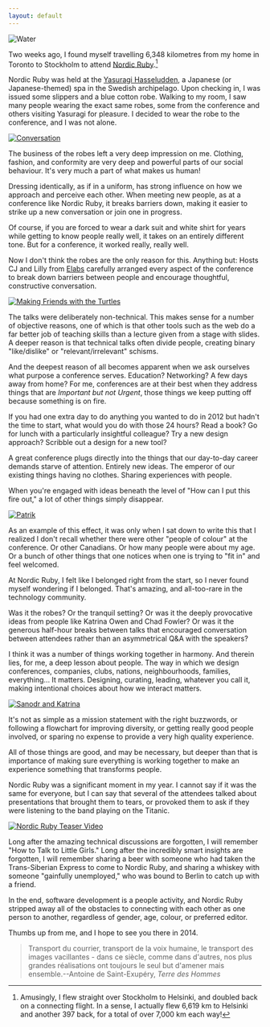 ```yaml
---
layout: default
---
```


![Water](/assets/images/water.png)

Two weeks ago, I found myself travelling 6,348 kilometres from my home in Toronto to Stockholm to attend [Nordic Ruby][nr].[^distance]

[nr]: http://2013.nordicruby.org

[^distance]: Amusingly, I flew straight over Stockholm to Helsinki, and doubled back on a connecting flight. In a sense, I actually flew 6,619 km to Helsinki and another 397 back, for a total of over 7,000 km each way!

Nordic Ruby was held at the [Yasuragi Hasseludden][yh], a Japanese (or Japanese-themed) spa in the Swedish archipelago. Upon checking in, I was issued some slippers and a blue cotton robe. Walking to my room, I saw many people wearing the exact same robes, some from the conference and others visiting Yasuragi for pleasure. I decided to wear the robe to the conference, and I was not alone.

[yh]: http://www.yasuragi.se

[![Conversation](/assets/images/conversation.jpg)](http://www.flickr.com/photos/elabsse/9023805673/)

The business of the robes left a very deep impression on me. Clothing, fashion, and conformity are very deep and powerful parts of our social behaviour. It's very much a part of what makes us human!

Dressing identically, as if in a uniform, has strong influence on how we approach and perceive each other. When meeting new people, as at a conference like Nordic Ruby, it breaks barriers down, making it easier to strike up a new conversation or join one in progress.

Of course, if you are forced to wear a dark suit and white shirt for years while getting to know people really well, it takes on an entirely different tone. But for a conference, it worked really, really well.

Now I don't think the robes are the only reason for this. Anything but: Hosts CJ and Lilly from [Elabs](http://elabs.se) carefully arranged every aspect of the conference to break down barriers between people and encourage thoughtful, constructive conversation.

[![Making Friends with the Turtles](/assets/images/making-friends.jpg)](https://twitter.com/jessabean/status/343286787390726145/photo/1)

The talks were deliberately non-technical. This makes sense for a number of objective reasons, one of which is that other tools such as the web do a far better job of teaching skills than a lecture given from a stage with slides. A deeper reason is that technical talks often divide people, creating binary "like/dislike" or "relevant/irrelevant" schisms.

And the deepest reason of all becomes apparent when we ask ourselves what purpose a conference serves. Education? Networking? A few days away from home? For me, conferences are at their best when they address things that are *Important but not Urgent*, those things we keep putting off because something is on fire.

If you had one extra day to do anything you wanted to do in 2012 but hadn't the time to start, what would you do with those 24 hours? Read a book? Go for lunch with a particularly insightful colleague? Try a new design approach? Scribble out a design for a new tool?

A great conference plugs directly into the things that our day-to-day career demands starve of attention. Entirely new ideas. The emperor of our existing things having no clothes. Sharing experiences with people.

When you're engaged with ideas beneath the level of "How can I put this fire out," a lot of other things simply disappear.

[![Patrik](/assets/images/patrik.jpg)](http://www.flickr.com/photos/elabsse/9026034704/)

As an example of this effect, it was only when I sat down to write this that I realized I don't recall whether there were other "people of colour" at the conference. Or other Canadians. Or how many people were about my age. Or a bunch of other things that one notices when one is trying to "fit in" and feel welcomed.

At Nordic Ruby, I felt like I belonged right from the start, so I never found myself wondering if I belonged. That's amazing, and all-too-rare in the technology community.

Was it the robes? Or the tranquil setting? Or was it the deeply provocative ideas from people like Katrina Owen and  Chad Fowler? Or was it the generous half-hour breaks between talks that encouraged conversation between attendees rather than an asymmetrical Q&A with the speakers?

I think it was a number of things working together in harmony. And therein lies, for me, a deep lesson about people. The way in which we design conferences, companies, clubs, nations, neighbourhoods, families, everything... It matters. Designing, curating, leading, whatever you call it, making intentional choices about how we interact matters.

[![Sanodr and Katrina](/assets/images/sandor-and-katrina.jpg)](http://www.flickr.com/photos/elabsse/9023807307/)

It's not as simple as a mission statement with the right buzzwords, or following a flowchart for improving diversity, or getting really good people involved, or sparing no expense to provide a very high quality experience.

All of those things are good, and may be necessary, but deeper than that is importance of making sure everything is working together to make an experience something that transforms people.

Nordic Ruby was a significant moment in my year. I cannot say if it was the same for everyone, but I can say that several of the attendees talked about presentations that brought them to tears, or provoked them to ask if they were listening to the band playing on the Titanic.

[![Nordic Ruby Teaser Video](/assets/images/teaser.png)](http://vimeo.com/68478335)

Long after the amazing technical discussions are forgotten, I will remember "How to Talk to Little Girls." Long after the incredibly smart insights are forgotten, I will remember sharing a beer with someone who had taken the Trans-Siberian Express to come to Nordic Ruby, and sharing a whiskey with someone "gainfully unemployed," who was bound to Berlin to catch up with a friend.

In the end, software development is a people activity, and Nordic Ruby stripped away all of the obstacles to connecting with each other as one person to another, regardless of gender, age, colour, or preferred editor.

Thumbs up from me, and I hope to see you there in 2014.

> Transport du courrier, transport de la voix humaine, le transport des images vacillantes - dans ce siècle, comme dans d'autres, nos plus grandes réalisations ont toujours le seul but d'amener mais ensemble.--Antoine de Saint-Exupéry, *Terre des Hommes*